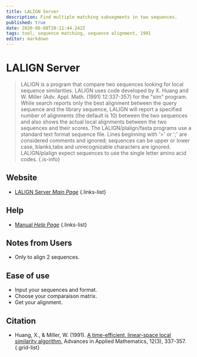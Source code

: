 ```yaml
---
title: LALIGN Server
description: Find multiple matching subsegments in two sequences.
published: true
date: 2020-06-08T20:11:44.242Z
tags: tool, sequence matching, sequence alignment, 1991
editor: markdown
---
```


# LALIGN Server

> LALIGN is a program that compare two sequences looking for local sequence similarities. LALIGN uses code developed by X. Huang and W. Miller (Adv. Appl. Math. (1991) 12:337-357) for the "sim" program. While search reports only the best alignment between the query sequence and the library sequence, LALIGN will report a specified number of alignments (the default is 10) between the two sequences and also shows the actual local alignments between the two sequences and their scores.
&NewLine;
The LALIGN/plalign/fasta programs use a standard text format sequence file. Lines beginning with '>' or ';' are considered comments and ignored; sequences can be upper or lower case, blanks,tabs and unrecognizable characters are ignored. LALIGN/plalign expect sequences to use the single letter amino acid codes.
{.is-info}



## Website

- [LALIGN Server *Main Page*](https://embnet.vital-it.ch/software/LALIGN_form.html)
{.links-list}


## Help
- [Manual *Help Page*](https://embnet.vital-it.ch/software/LALIGN.man.html)
{.links-list}

## Notes from Users
- Only to align 2 sequences.

## Ease of use
- Input your sequences and format.
- Choose your comparaison matrix.
- Get your alignment.

## Citation

- Huang, X., & Miller, W. (1991). [A time-efficient, linear-space local similarity algorithm.](https://publisher-connector.core.ac.uk/resourcesync/data/elsevier/pdf/117/aHR0cDovL2FwaS5lbHNldmllci5jb20vY29udGVudC9hcnRpY2xlL3BpaS8wMTk2ODg1ODkxOTAwMTdk.pdf) Advances in Applied Mathematics, 12(3), 337-357.
{.grid-list}